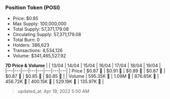 
  ### Position Token (POSI)
  - Price: $0.85
  - Max Supply: 100,000,000
  - Total Supply: 57,371,179.08
  - Circulating Supply: 57,371,179.08
  - Total Burn: 0
  - Holders: 386,623
  - Transactions: 4,534,126
  - Volume: $341,465,527.92

  **7D Price & Volume**
  | | 13&#x2F;04 | 14&#x2F;04 | 15&#x2F;04 | 16&#x2F;04 | 17&#x2F;04 | 18&#x2F;04 | 19&#x2F;04 |
  |---|---|---|---|---|---|---|---|
  | Price | $0.87 🚀 | $0.91 🚀 | $0.89 🔻 | $0.87 🔻 | $0.87 🚀 | $0.85 🔻 | $0.85 🚀 |
  | Volume | 595.35K 🔻 | 1.09M 🚀 | 876.65K 🔻 | 456.72K 🔻 | 400.15K 🔻 | 529.19K 🚀 | 135.97K 🔻 |

  > updated_at: Apr 19, 2022 5:50 AM
